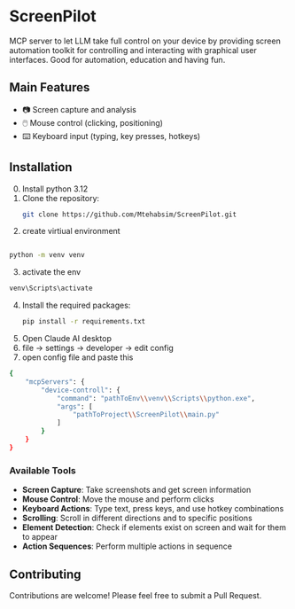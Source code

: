 # ScreenPilot

MCP server to let LLM take full control on your device by providing screen automation toolkit for controlling and interacting with graphical user interfaces. Good for automation, education and having fun.

## Main Features

- 📷 Screen capture and analysis
- 🖱️ Mouse control (clicking, positioning)
- ⌨️ Keyboard input (typing, key presses, hotkeys)


## Installation
0. Install python 3.12
1. Clone the repository:
   ```bash
   git clone https://github.com/Mtehabsim/ScreenPilot.git
   ```
2. create virtiual environment
```bash

python -m venv venv
```
3. activate the env
```bash
venv\Scripts\activate
```
4. Install the required packages:
   ```bash
   pip install -r requirements.txt
   ```
5. Open Claude AI desktop
6. file -> settings -> developer -> edit config
7. open config file and paste this
```bash
{
    "mcpServers": {
        "device-controll": {
            "command": "pathToEnv\\venv\\Scripts\\python.exe",
            "args": [
                "pathToProject\\ScreenPilot\\main.py"
            ]
        }
    }
}

```


### Available Tools

- **Screen Capture**: Take screenshots and get screen information
- **Mouse Control**: Move the mouse and perform clicks
- **Keyboard Actions**: Type text, press keys, and use hotkey combinations
- **Scrolling**: Scroll in different directions and to specific positions
- **Element Detection**: Check if elements exist on screen and wait for them to appear
- **Action Sequences**: Perform multiple actions in sequence

## Contributing

Contributions are welcome! Please feel free to submit a Pull Request.

